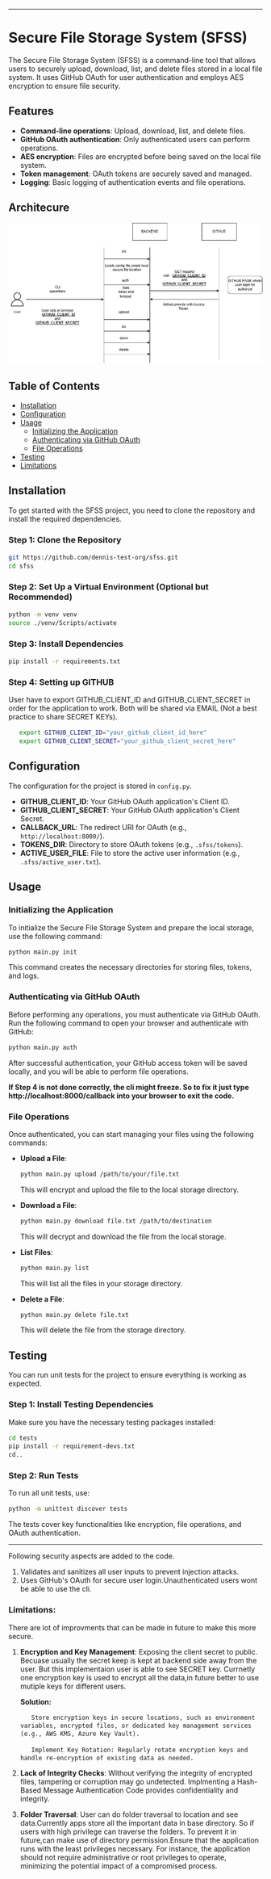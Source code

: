 
---

# Secure File Storage System (SFSS)

The Secure File Storage System (SFSS) is a command-line tool that allows users to securely upload, download, list, and delete files stored in a local file system. It uses GitHub OAuth for user authentication and employs AES encryption to ensure file security.

## Features

- **Command-line operations**: Upload, download, list, and delete files.
- **GitHub OAuth authentication**: Only authenticated users can perform operations.
- **AES encryption**: Files are encrypted before being saved on the local file system.
- **Token management**: OAuth tokens are securely saved and managed.
- **Logging**: Basic logging of authentication events and file operations.

## Architecure

![Alt Text](./arch/SFSS.jpg)

## Table of Contents

- [Installation](#installation)
- [Configuration](#configuration)
- [Usage](#usage)
  - [Initializing the Application](#initializing-the-application)
  - [Authenticating via GitHub OAuth](#authenticating-via-github-oauth)
  - [File Operations](#file-operations)
- [Testing](#testing)
- [Limitations](#limitations)

## Installation

To get started with the SFSS project, you need to clone the repository and install the required dependencies.

### Step 1: Clone the Repository

```bash
git https://github.com/dennis-test-org/sfss.git
cd sfss
```

### Step 2: Set Up a Virtual Environment (Optional but Recommended)

```bash
python -m venv venv
source ./venv/Scripts/activate 
```

### Step 3: Install Dependencies

```bash
pip install -r requirements.txt
```

### Step 4: Setting up GITHUB

User have to export GITHUB_CLIENT_ID and GITHUB_CLIENT_SECRET in order for the application to work. Both will be shared via EMAIL (Not a best practice to share SECRET KEYs).

```bash
   export GITHUB_CLIENT_ID="your_github_client_id_here"
   export GITHUB_CLIENT_SECRET="your_github_client_secret_here"
```


## Configuration

The configuration for the project is stored in `config.py`.

- **GITHUB_CLIENT_ID**: Your GitHub OAuth application's Client ID.
- **GITHUB_CLIENT_SECRET**: Your GitHub OAuth application's Client Secret.
- **CALLBACK_URL**: The redirect URI for OAuth (e.g., `http://localhost:8000/`).
- **TOKENS_DIR**: Directory to store OAuth tokens (e.g., `.sfss/tokens`).
- **ACTIVE_USER_FILE**: File to store the active user information (e.g., `.sfss/active_user.txt`).

## Usage

### Initializing the Application

To initialize the Secure File Storage System and prepare the local storage, use the following command:

```bash
python main.py init
```

This command creates the necessary directories for storing files, tokens, and logs.

### Authenticating via GitHub OAuth

Before performing any operations, you must authenticate via GitHub OAuth. Run the following command to open your browser and authenticate with GitHub:

```bash
python main.py auth
```

After successful authentication, your GitHub access token will be saved locally, and you will be able to perform file operations.

**If Step  4 is not done correctly, the cli might freeze. So to fix it just type http://localhost:8000/callback into your browser to exit the code.**

### File Operations

Once authenticated, you can start managing your files using the following commands:

- **Upload a File**:

  ```bash
  python main.py upload /path/to/your/file.txt
  ```

  This will encrypt and upload the file to the local storage directory.

- **Download a File**:

  ```bash
  python main.py download file.txt /path/to/destination
  ```

  This will decrypt and download the file from the local storage.

- **List Files**:

  ```bash
  python main.py list
  ```

  This will list all the files in your storage directory.

- **Delete a File**:

  ```bash
  python main.py delete file.txt
  ```

  This will delete the file from the storage directory.

## Testing

You can run unit tests for the project to ensure everything is working as expected.

### Step 1: Install Testing Dependencies

Make sure you have the necessary testing packages installed:

```bash
cd tests
pip install -r requirement-devs.txt
cd..
```

### Step 2: Run Tests

To run all unit tests, use:

```bash
python -m unittest discover tests
```

The tests cover key functionalities like encryption, file operations, and OAuth authentication.


---

Following security aspects are added to the code.

1. Validates and sanitizes all user inputs to prevent injection attacks.
2. Uses GitHub's OAuth for secure user login.Unauthenticated users wont be able to use the cli.


### **Limitations:**

There are lot of improvments that can be made in future to make this more secure.

1. **Encryption and Key Management**:  Exposing the client secret to public. Becuase usually the secret keep is kept at backend side away from the user. But this implementaion user is able to see SECRET key. Currnetly one encryption key is used to encrypt all the data,in future better to use mutiple keys for different users.

    **Solution:**

          Store encryption keys in secure locations, such as environment variables, encrypted files, or dedicated key management services (e.g., AWS KMS, Azure Key Vault).

          Implement Key Rotation: Regularly rotate encryption keys and handle re-encryption of existing data as needed.
    
2. **Lack of Integrity Checks**: Without verifying the integrity of encrypted files, tampering or corruption may go undetected. Implmenting a Hash-Based Message Authentication Code provides confidentiality and integrity.


3. **Folder Traversal**: User can do folder traversal to location and see data.Currently apps store all the important data in base directory. So if users with high privilege can traverse the folders. To prevent it in future,can make use of directory permission.Ensure that the application runs with the least privileges necessary. For instance, the application should not require administrative or root privileges to operate, minimizing the potential impact of a compromised process. 